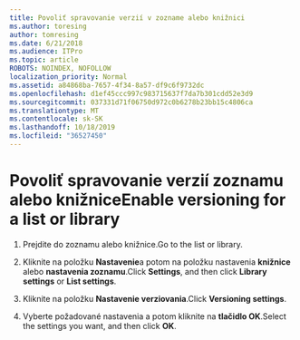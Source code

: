 ```yaml
---
title: Povoliť spravovanie verzií v zozname alebo knižnici
ms.author: toresing
author: tomresing
ms.date: 6/21/2018
ms.audience: ITPro
ms.topic: article
ROBOTS: NOINDEX, NOFOLLOW
localization_priority: Normal
ms.assetid: a84868ba-7657-4f34-8a57-df9c6f9732dc
ms.openlocfilehash: d1ef45ccc997c983715637f7da7b301cdd52e3d9
ms.sourcegitcommit: 037331d71f06750d972c0b6278b23bb15c4806ca
ms.translationtype: MT
ms.contentlocale: sk-SK
ms.lasthandoff: 10/18/2019
ms.locfileid: "36527450"
---
```

# <a name="enable-versioning-for-a-list-or-library"></a><span data-ttu-id="bb7d4-102">Povoliť spravovanie verzií zoznamu alebo knižnice</span><span class="sxs-lookup"><span data-stu-id="bb7d4-102">Enable versioning for a list or library</span></span>

1. <span data-ttu-id="bb7d4-103">Prejdite do zoznamu alebo knižnice.</span><span class="sxs-lookup"><span data-stu-id="bb7d4-103">Go to the list or library.</span></span>
    
2. <span data-ttu-id="bb7d4-104">Kliknite na položku **Nastavenie**a potom na položku nastavenia **knižnice** alebo **nastavenia zoznamu**.</span><span class="sxs-lookup"><span data-stu-id="bb7d4-104">Click **Settings**, and then click **Library settings** or **List settings**.</span></span>
    
3. <span data-ttu-id="bb7d4-105">Kliknite na položku **Nastavenie verziovania**.</span><span class="sxs-lookup"><span data-stu-id="bb7d4-105">Click **Versioning settings**.</span></span>
    
4. <span data-ttu-id="bb7d4-106">Vyberte požadované nastavenia a potom kliknite na **tlačidlo OK**.</span><span class="sxs-lookup"><span data-stu-id="bb7d4-106">Select the settings you want, and then click **OK**.</span></span>
    

